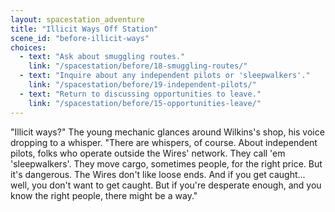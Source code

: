 ```yaml
---
layout: spacestation_adventure
title: "Illicit Ways Off Station"
scene_id: "before-illicit-ways"
choices:
  - text: "Ask about smuggling routes."
    link: "/spacestation/before/18-smuggling-routes/"
  - text: "Inquire about any independent pilots or 'sleepwalkers'."
    link: "/spacestation/before/19-independent-pilots/"
  - text: "Return to discussing opportunities to leave."
    link: "/spacestation/before/15-opportunities-leave/"
---
```


"Illicit ways?" The young mechanic glances around Wilkins's shop, his voice dropping to a whisper. "There are whispers, of course. About independent pilots, folks who operate outside the Wires' network. They call 'em 'sleepwalkers'. They move cargo, sometimes people, for the right price. But it's dangerous. The Wires don't like loose ends. And if you get caught... well, you don't want to get caught. But if you're desperate enough, and you know the right people, there might be a way."
